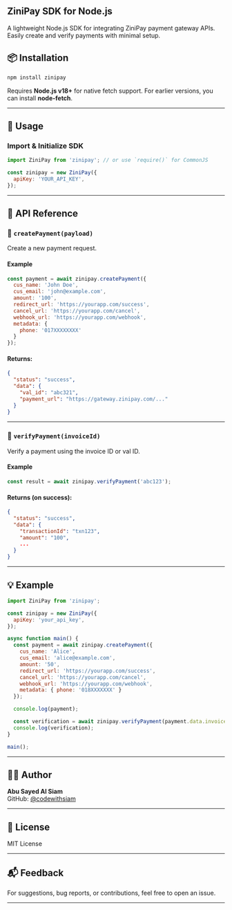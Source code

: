 ## ZiniPay SDK for Node.js
A lightweight Node.js SDK for integrating ZiniPay payment gateway APIs. Easily create and verify payments with minimal setup.

## 📦 Installation

```bash
npm install zinipay
```

Requires **Node.js v18+** for native fetch support. For earlier versions, you can install **node-fetch**.

---

## 🚀 Usage

### Import & Initialize SDK

```javascript
import ZiniPay from 'zinipay'; // or use `require()` for CommonJS

const zinipay = new ZiniPay({
  apiKey: 'YOUR_API_KEY',
});
```

---

## 📘 API Reference

### 🔹 `createPayment(payload)`

Create a new payment request.

#### Example

```javascript
const payment = await zinipay.createPayment({
  cus_name: 'John Doe',
  cus_email: 'john@example.com',
  amount: '100',
  redirect_url: 'https://yourapp.com/success',
  cancel_url: 'https://yourapp.com/cancel',
  webhook_url: 'https://yourapp.com/webhook',
  metadata: {
    phone: '017XXXXXXXX'
  }
});
```

#### Returns:

```json
{
  "status": "success",
  "data": {
    "val_id": "abc321",
    "payment_url": "https://gateway.zinipay.com/..."
  }
}
```

---

### 🔹 `verifyPayment(invoiceId)`

Verify a payment using the invoice ID or val ID.

#### Example

```javascript
const result = await zinipay.verifyPayment('abc123');
```

#### Returns (on success):

```json
{
  "status": "success",
  "data": {
    "transactionId": "txn123",
    "amount": "100",
    ...
  }
}
```

---

## 💡 Example

```javascript
import ZiniPay from 'zinipay';

const zinipay = new ZiniPay({
  apiKey: 'your_api_key',
});

async function main() {
  const payment = await zinipay.createPayment({
    cus_name: 'Alice',
    cus_email: 'alice@example.com',
    amount: '50',
    redirect_url: 'https://yourapp.com/success',
    cancel_url: 'https://yourapp.com/cancel',
    webhook_url: 'https://yourapp.com/webhook',
    metadata: { phone: '018XXXXXXX' }
  });

  console.log(payment);

  const verification = await zinipay.verifyPayment(payment.data.invoiceId);
  console.log(verification);
}

main();
```

---

## 👨‍💻 Author

**Abu Sayed Al Siam**  
GitHub: [@codewithsiam](https://github.com/codewithsiam)

---

## 📄 License

MIT License

---

## 📬 Feedback

For suggestions, bug reports, or contributions, feel free to open an issue.

---
